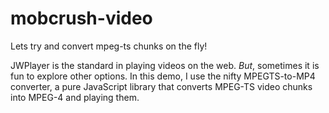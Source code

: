 # mobcrush-video

Lets try and convert mpeg-ts chunks on the fly!


JWPlayer is the standard in playing videos on the web. <i>But</i>, sometimes it is fun to explore other options. In this demo, I use the nifty MPEGTS-to-MP4 converter, a pure JavaScript library that converts MPEG-TS video chunks into MPEG-4 and playing them.